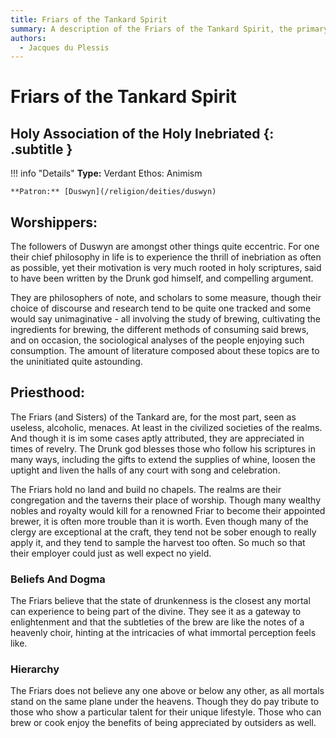 ```yaml
---
title: Friars of the Tankard Spirit
summary: A description of the Friars of the Tankard Spirit, the primary church of Duswyn the Drunk god.
authors:
  - Jacques du Plessis
---
```


# Friars of the Tankard Spirit
## Holy Association of the Holy Inebriated {: .subtitle }

!!! info "Details"
    **Type:** Verdant Ethos: Animism

    **Patron:** [Duswyn](/religion/deities/duswyn)

## Worshippers:
The followers of Duswyn are amongst other things quite eccentric. For one their chief philosophy in life is to experience the thrill of inebriation as often as possible, yet their motivation is very much rooted in holy scriptures, said to have been written by the Drunk god himself, and compelling argument.

They are philosophers of note, and scholars to some measure, though their choice of discourse and research tend to be quite one tracked and some would say unimaginative - all involving the study of brewing, cultivating the ingredients for brewing, the different methods of consuming said brews, and on occasion, the sociological analyses of the people enjoying such consumption. The amount of literature composed about these topics are to the uninitiated quite astounding.

## Priesthood:
The Friars (and Sisters) of the Tankard are, for the most part, seen as useless, alcoholic, menaces. At least in the civilized societies of the realms.  And though it is im some cases aptly attributed, they are appreciated in times of revelry. The Drunk god blesses those who follow his scriptures in many ways, including the gifts to extend the supplies of whine, loosen the uptight and liven the halls of any court with song and celebration.

The Friars hold no land and build no chapels. The realms are their congregation and the taverns their place of worship. Though many wealthy nobles and royalty would kill for a renowned Friar to become their appointed brewer, it is often more trouble than it is worth. Even though many of the clergy are exceptional at the craft, they tend not be sober enough to really apply it, and they tend to sample the harvest too often.  So much so that their employer could just as well expect no yield.

### Beliefs And Dogma
The Friars believe that the state of drunkenness is the closest any mortal can experience to being part of the divine. They see it as a gateway to enlightenment and that the subtleties of the brew are like the notes of a heavenly choir, hinting at the intricacies of what immortal perception feels like.

### Hierarchy
The Friars does not believe any one above or below any other, as all mortals stand on the same plane under the heavens. Though they do pay tribute to those who show a particular talent for their unique lifestyle. Those who can brew or cook enjoy the benefits of being appreciated by outsiders as well.